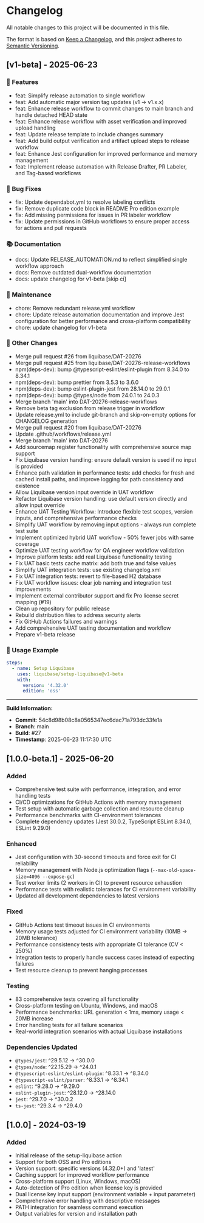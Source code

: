 # Changelog

All notable changes to this project will be documented in this file.

The format is based on [Keep a Changelog](https://keepachangelog.com/en/1.0.0/),
and this project adheres to [Semantic Versioning](https://semver.org/spec/v2.0.0.html).

## [v1-beta] - 2025-06-23

### 🚀 Features
- feat: Simplify release automation to single workflow
- feat: Add automatic major version tag updates (v1 → v1.x.x)
- feat: Enhance release workflow to commit changes to main branch and handle detached HEAD state
- feat: Enhance release workflow with asset verification and improved upload handling
- feat: Update release template to include changes summary
- feat: Add build output verification and artifact upload steps to release workflow
- feat: Enhance Jest configuration for improved performance and memory management
- feat: Implement release automation with Release Drafter, PR Labeler, and Tag-based workflows

### 🐛 Bug Fixes
- fix: Update dependabot.yml to resolve labeling conflicts
- fix: Remove duplicate code block in README Pro edition example
- fix: Add missing permissions for issues in PR labeler workflow
- fix: Update permissions in GitHub workflows to ensure proper access for actions and pull requests

### 📚 Documentation
- docs: Update RELEASE_AUTOMATION.md to reflect simplified single workflow approach
- docs: Remove outdated dual-workflow documentation
- docs: update changelog for v1-beta [skip ci]

### 🔧 Maintenance
- chore: Remove redundant release.yml workflow
- chore: Update release automation documentation and improve Jest configuration for better performance and cross-platform compatibility
- chore: update changelog for v1-beta

### 🔄 Other Changes
- Merge pull request #26 from liquibase/DAT-20276
- Merge pull request #25 from liquibase/DAT-20276-release-workflows
- npm(deps-dev): bump @typescript-eslint/eslint-plugin from 8.34.0 to 8.34.1
- npm(deps-dev): bump prettier from 3.5.3 to 3.6.0
- npm(deps-dev): bump eslint-plugin-jest from 28.14.0 to 29.0.1
- npm(deps-dev): bump @types/node from 24.0.1 to 24.0.3
- Merge branch 'main' into DAT-20276-release-workflows
- Remove beta tag exclusion from release trigger in workflow
- Update release.yml to include git-branch and skip-on-empty options for CHANGELOG generation
- Merge pull request #20 from liquibase/DAT-20276
- Update .github/workflows/release.yml
- Merge branch 'main' into DAT-20276
- Add sourcemap register functionality with comprehensive source map support
- Fix Liquibase version handling: ensure default version is used if no input is provided
- Enhance path validation in performance tests: add checks for fresh and cached install paths, and improve logging for path consistency and existence
- Allow Liquibase version input override in UAT workflow
- Refactor Liquibase version handling: use default version directly and allow input override
- Enhance UAT Testing Workflow: Introduce flexible test scopes, version inputs, and comprehensive performance checks
- Simplify UAT workflow by removing input options - always run complete test suite
- Implement optimized hybrid UAT workflow - 50% fewer jobs with same coverage
- Optimize UAT testing workflow for QA engineer workflow validation
- Improve platform tests: add real Liquibase functionality testing
- Fix UAT basic tests cache matrix: add both true and false values
- Simplify UAT integration tests: use existing changelog.xml
- Fix UAT integration tests: revert to file-based H2 database
- Fix UAT workflow issues: clear job naming and integration test improvements
- Implement external contributor support and fix Pro license secret mapping (#19)
- Clean up repository for public release
- Rebuild distribution files to address security alerts
- Fix GitHub Actions failures and warnings
- Add comprehensive UAT testing documentation and workflow
- Prepare v1-beta release

### 📖 Usage Example
```yaml
steps:
  - name: Setup Liquibase
    uses: liquibase/setup-liquibase@v1-beta
    with:
      version: '4.32.0'
      edition: 'oss'
```

---
**Build Information:**
- **Commit**: 54c8d98b08c8a0565347ec6dac71a793dc33fe1a
- **Branch**: main
- **Build**: #27
- **Timestamp**: 2025-06-23 11:17:30 UTC

## [1.0.0-beta.1] - 2025-06-20

### Added
- Comprehensive test suite with performance, integration, and error handling tests
- CI/CD optimizations for GitHub Actions with memory management
- Test setup with automatic garbage collection and resource cleanup
- Performance benchmarks with CI-environment tolerances
- Complete dependency updates (Jest 30.0.2, TypeScript ESLint 8.34.0, ESLint 9.29.0)

### Enhanced
- Jest configuration with 30-second timeouts and force exit for CI reliability
- Memory management with Node.js optimization flags (`--max-old-space-size=4096 --expose-gc`)
- Test worker limits (2 workers in CI) to prevent resource exhaustion
- Performance tests with realistic tolerances for CI environment variability
- Updated all development dependencies to latest versions

### Fixed
- GitHub Actions test timeout issues in CI environments
- Memory usage tests adjusted for CI environment variability (10MB → 20MB tolerance)
- Performance consistency tests with appropriate CI tolerance (CV < 250%)
- Integration tests to properly handle success cases instead of expecting failures
- Test resource cleanup to prevent hanging processes

### Testing
- 83 comprehensive tests covering all functionality
- Cross-platform testing on Ubuntu, Windows, and macOS
- Performance benchmarks: URL generation < 1ms, memory usage < 20MB increase
- Error handling tests for all failure scenarios
- Real-world integration scenarios with actual Liquibase installations

### Dependencies Updated
- `@types/jest`: ^29.5.12 → ^30.0.0
- `@types/node`: ^22.15.29 → ^24.0.1
- `@typescript-eslint/eslint-plugin`: ^8.33.1 → ^8.34.0
- `@typescript-eslint/parser`: ^8.33.1 → ^8.34.1
- `eslint`: ^9.28.0 → ^9.29.0
- `eslint-plugin-jest`: ^28.12.0 → ^28.14.0
- `jest`: ^29.7.0 → ^30.0.2
- `ts-jest`: ^29.3.4 → ^29.4.0

## [1.0.0] - 2024-03-19

### Added
- Initial release of the setup-liquibase action
- Support for both OSS and Pro editions
- Version support: specific versions (4.32.0+) and 'latest'
- Caching support for improved workflow performance
- Cross-platform support (Linux, Windows, macOS)
- Auto-detection of Pro edition when license key is provided
- Dual license key input support (environment variable + input parameter)
- Comprehensive error handling with descriptive messages
- PATH integration for seamless command execution
- Output variables for version and installation path